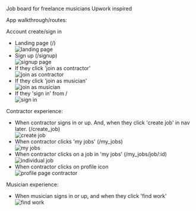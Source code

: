 Job board for freelance musicians
Upwork inspired

App walkthrough/routes: <br>

Account create/sign in <br>

- Landing page (/) <br>
![landing page](./images_for_plan/landingpage.png)
- Sign up (/signup) <br>
![signup page](./images_for_plan/signup.png)
- If they click 'join as contractor' <br>
![join as contractor](./images_for_plan/join_as_contractor.png)
- If they click 'join as musician' <br>
![join as musician](./images_for_plan/join_as_musician.png) 
- If they 'sign in' from / <br>
![sign in](./images_for_plan/signin.png) <br>

Contractor experience: <br>

- When contractor signs in or up. And, when they click 'create job' in nav later. (/create_job)<br>
![create job](./images_for_plan/create_job.png)
- When contractor clicks 'my jobs' (/my_jobs) <br>
![my jobs](./images_for_plan/my_jobs.png)
- When contractor clicks on a job in 'my jobs' (/my_jobs/job/:id) <br>
![individual job](./images_for_plan/contractor_job.png)
- When contractor clicks on profile icon <br>
![profile page contractor](./images_for_plan/contractor_profile.png)

Musician experience: <br>
- When musician signs in or up, and when they click 'find work' <br>
![find work](./images_for_plan/find_work.png)







